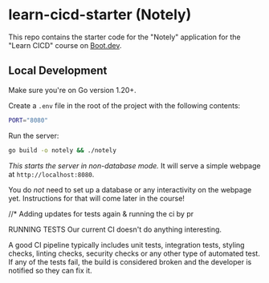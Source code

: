 # learn-cicd-starter (Notely)

This repo contains the starter code for the "Notely" application for the "Learn CICD" course on [Boot.dev](https://boot.dev).

## Local Development

Make sure you're on Go version 1.20+.

Create a `.env` file in the root of the project with the following contents:

```bash
PORT="8080"
```

Run the server:

```bash
go build -o notely && ./notely
```

*This starts the server in non-database mode.* It will serve a simple webpage at `http://localhost:8080`.

You do *not* need to set up a database or any interactivity on the webpage yet. Instructions for that will come later in the course!

//* Adding updates for tests again & running the ci by pr


RUNNING TESTS
Our current CI doesn't do anything interesting.

A good CI pipeline typically includes unit tests, integration tests, styling checks, linting checks, security checks or any other type of automated test. If any of the tests fail, the build is considered broken and the developer is notified so they can fix it.